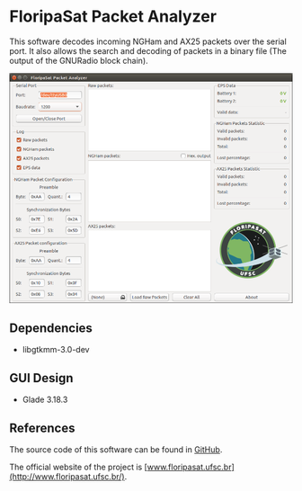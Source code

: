# FloripaSat Packet Analyzer

This software decodes incoming NGHam and AX25 packets over the serial port. It also allows the search and decoding of packets in a binary file (The output of the GNURadio block chain).

![FloripaSat Packet Analyzer](doc/fsat-pkt-ana.png)

## Dependencies

* libgtkmm-3.0-dev

## GUI Design

* Glade 3.18.3

## References

The source code of this software can be found in [GitHub](https://github.com/floripasat/grs/tree/master/FloripaSat-Packet-Analyzer).

The official website of the project is [www.floripasat.ufsc.br](http://www.floripasat.ufsc.br/).
